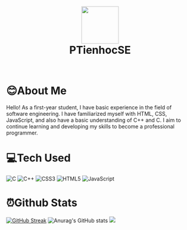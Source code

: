 <div align="center">
      <h1> <img src="https://scontent.fsgn2-5.fna.fbcdn.net/v/t39.30808-6/344388988_603890761461491_953385362027185440_n.jpg?_nc_cat=106&ccb=1-7&_nc_sid=09cbfe&_nc_ohc=ZvyPUGvEU50AX-9SpsD&_nc_ht=scontent.fsgn2-5.fna&oh=00_AfCMi26ky6aQ1nJ-zWt4d0ztm_f_7N9K6Eijfrt7VVqslA&oe=64736A96" width="100px"><br/>PTienhocSE</h1>
     </div>
<p align="center"> <a href="https://www.facebook.com/ptientr.fb/" target="_blank"><img alt="" src="https://img.shields.io/badge/Facebook-1877F2?style=normal&logo=facebook&logoColor=white" style="vertical-align:center" /></a> <a href="https://www.instagram.com/trtiezph/" target="_blank"><img alt="" src="https://img.shields.io/badge/Instagram-E4405F?style=normal&logo=instagram&logoColor=white" style="vertical-align:center" /></a> <a href="https://www.linkedin.com/in/tien-tran-phuc-306b11198/}" target="_blank"><img alt="" src="https://img.shields.io/badge/LinkedIn-0077B5?style=normal&logo=linkedin&logoColor=white" style="vertical-align:center" /></a> </p>

# 😊About Me 
Hello! As a first-year student, I have basic experience in the field of software engineering. I have familiarized myself with HTML, CSS, JavaScript, and also have a basic understanding of C++ and C. I aim to continue learning and developing my skills to become a professional programmer.


# 💻Tech Used
 ![C](https://img.shields.io/badge/c-%2300599C.svg?style=for-the-badge&logo=c&logoColor=white) ![C++](https://img.shields.io/badge/c++-%2300599C.svg?style=for-the-badge&logo=c%2B%2B&logoColor=white) ![CSS3](https://img.shields.io/badge/css3-%231572B6.svg?style=for-the-badge&logo=css3&logoColor=white) ![HTML5](https://img.shields.io/badge/html5-%23E34F26.svg?style=for-the-badge&logo=html5&logoColor=white) ![JavaScript](https://img.shields.io/badge/javascript-%23323330.svg?style=for-the-badge&logo=javascript&logoColor=%23F7DF1E)
      
      
# ⏰Github Stats
[![GitHub Streak](https://github-readme-streak-stats.herokuapp.com?user=PTienhocSE&theme=dark)](https://git.io/streak-stats)
![Anurag's GitHub stats](https://github-readme-stats.vercel.app/api?username=PTienhocSE&show_icons=true&theme=dark)
[![](https://visitcount.itsvg.in/api?id=PTienhocSE&label=Profile%20Views&color=1&pretty=true)](https://visitcount.itsvg.in)
<!--
**PTienhocSE/PTienhocSE** is a ✨ _special_ ✨ repository because its `README.md` (this file) appears on your GitHub
